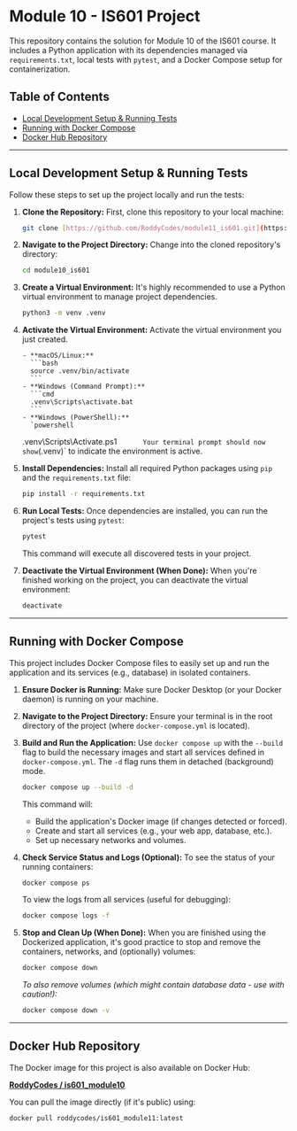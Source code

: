 # Module 10 - IS601 Project

This repository contains the solution for Module 10 of the IS601 course. It includes a Python application with its dependencies managed via `requirements.txt`, local tests with `pytest`, and a Docker Compose setup for containerization.

## Table of Contents

- [Local Development Setup & Running Tests](#local-development-setup--running-tests)
- [Running with Docker Compose](#running-with-docker-compose)
- [Docker Hub Repository](#docker-hub-repository)

---

## Local Development Setup & Running Tests

Follow these steps to set up the project locally and run the tests:

1.  **Clone the Repository:**
    First, clone this repository to your local machine:

    ```bash
    git clone [https://github.com/RoddyCodes/module11_is601.git](https://github.com/RoddyCodes/module11_is601.git)
    ```

2.  **Navigate to the Project Directory:**
    Change into the cloned repository's directory:

    ```bash
    cd module10_is601
    ```

3.  **Create a Virtual Environment:**
    It's highly recommended to use a Python virtual environment to manage project dependencies.

    ```bash
    python3 -m venv .venv
    ```

4.  **Activate the Virtual Environment:**
    Activate the virtual environment you just created.

        - **macOS/Linux:**
          ```bash
          source .venv/bin/activate
          ```
        - **Windows (Command Prompt):**
          ```cmd
          .venv\Scripts\activate.bat
          ```
        - **Windows (PowerShell):**
          `powershell

    .venv\Scripts\Activate.ps1
    `      Your terminal prompt should now show`(.venv)` to indicate the environment is active.

5.  **Install Dependencies:**
    Install all required Python packages using `pip` and the `requirements.txt` file:

    ```bash
    pip install -r requirements.txt
    ```

6.  **Run Local Tests:**
    Once dependencies are installed, you can run the project's tests using `pytest`:

    ```bash
    pytest
    ```

    This command will execute all discovered tests in your project.

7.  **Deactivate the Virtual Environment (When Done):**
    When you're finished working on the project, you can deactivate the virtual environment:
    ```bash
    deactivate
    ```

---

## Running with Docker Compose

This project includes Docker Compose files to easily set up and run the application and its services (e.g., database) in isolated containers.

1.  **Ensure Docker is Running:**
    Make sure Docker Desktop (or your Docker daemon) is running on your machine.

2.  **Navigate to the Project Directory:**
    Ensure your terminal is in the root directory of the project (where `docker-compose.yml` is located).

3.  **Build and Run the Application:**
    Use `docker compose up` with the `--build` flag to build the necessary images and start all services defined in `docker-compose.yml`. The `-d` flag runs them in detached (background) mode.

    ```bash
    docker compose up --build -d
    ```

    This command will:

    - Build the application's Docker image (if changes detected or forced).
    - Create and start all services (e.g., your web app, database, etc.).
    - Set up necessary networks and volumes.

4.  **Check Service Status and Logs (Optional):**
    To see the status of your running containers:

    ```bash
    docker compose ps
    ```

    To view the logs from all services (useful for debugging):

    ```bash
    docker compose logs -f
    ```

5.  **Stop and Clean Up (When Done):**
    When you are finished using the Dockerized application, it's good practice to stop and remove the containers, networks, and (optionally) volumes:
    ```bash
    docker compose down
    ```
    _To also remove volumes (which might contain database data - use with caution!):_
    ```bash
    docker compose down -v
    ```

---

## Docker Hub Repository

The Docker image for this project is also available on Docker Hub:

[**RoddyCodes / is601_module10**](https://hub.docker.com/repository/docker/roddycodes/is601_module10/general)

You can pull the image directly (if it's public) using:

```bash
docker pull roddycodes/is601_module11:latest
```
